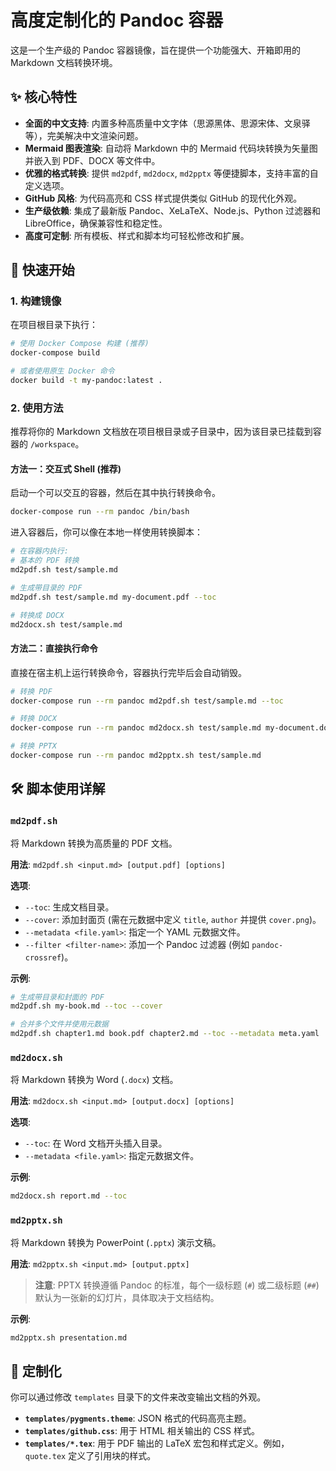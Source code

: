 # 高度定制化的 Pandoc 容器

这是一个生产级的 Pandoc 容器镜像，旨在提供一个功能强大、开箱即用的 Markdown 文档转换环境。

## ✨ 核心特性

- **全面的中文支持**: 内置多种高质量中文字体（思源黑体、思源宋体、文泉驿等），完美解决中文渲染问题。
- **Mermaid 图表渲染**: 自动将 Markdown 中的 Mermaid 代码块转换为矢量图并嵌入到 PDF、DOCX 等文件中。
- **优雅的格式转换**: 提供 `md2pdf`, `md2docx`, `md2pptx` 等便捷脚本，支持丰富的自定义选项。
- **GitHub 风格**: 为代码高亮和 CSS 样式提供类似 GitHub 的现代化外观。
- **生产级依赖**: 集成了最新版 Pandoc、XeLaTeX、Node.js、Python 过滤器和 LibreOffice，确保兼容性和稳定性。
- **高度可定制**: 所有模板、样式和脚本均可轻松修改和扩展。

## 🚀 快速开始

### 1. 构建镜像

在项目根目录下执行：

```bash
# 使用 Docker Compose 构建 (推荐)
docker-compose build

# 或者使用原生 Docker 命令
docker build -t my-pandoc:latest .
```

### 2\. 使用方法

推荐将你的 Markdown 文档放在项目根目录或子目录中，因为该目录已挂载到容器的 `/workspace`。

#### 方法一：交互式 Shell (推荐)

启动一个可以交互的容器，然后在其中执行转换命令。

```bash
docker-compose run --rm pandoc /bin/bash
```

进入容器后，你可以像在本地一样使用转换脚本：

```bash
# 在容器内执行:
# 基本的 PDF 转换
md2pdf.sh test/sample.md

# 生成带目录的 PDF
md2pdf.sh test/sample.md my-document.pdf --toc

# 转换成 DOCX
md2docx.sh test/sample.md
```

#### 方法二：直接执行命令

直接在宿主机上运行转换命令，容器执行完毕后会自动销毁。

```bash
# 转换 PDF
docker-compose run --rm pandoc md2pdf.sh test/sample.md --toc

# 转换 DOCX
docker-compose run --rm pandoc md2docx.sh test/sample.md my-document.docx

# 转换 PPTX
docker-compose run --rm pandoc md2pptx.sh test/sample.md
```

## 🛠️ 脚本使用详解

### `md2pdf.sh`

将 Markdown 转换为高质量的 PDF 文档。

**用法**: `md2pdf.sh <input.md> [output.pdf] [options]`

**选项**:

  - `--toc`: 生成文档目录。
  - `--cover`: 添加封面页 (需在元数据中定义 `title`, `author` 并提供 `cover.png`)。
  - `--metadata <file.yaml>`: 指定一个 YAML 元数据文件。
  - `--filter <filter-name>`: 添加一个 Pandoc 过滤器 (例如 `pandoc-crossref`)。

**示例**:

```bash
# 生成带目录和封面的 PDF
md2pdf.sh my-book.md --toc --cover

# 合并多个文件并使用元数据
md2pdf.sh chapter1.md book.pdf chapter2.md --toc --metadata meta.yaml
```

### `md2docx.sh`

将 Markdown 转换为 Word (`.docx`) 文档。

**用法**: `md2docx.sh <input.md> [output.docx] [options]`

**选项**:

  - `--toc`: 在 Word 文档开头插入目录。
  - `--metadata <file.yaml>`: 指定元数据文件。

**示例**:

```bash
md2docx.sh report.md --toc
```

### `md2pptx.sh`

将 Markdown 转换为 PowerPoint (`.pptx`) 演示文稿。

**用法**: `md2pptx.sh <input.md> [output.pptx]`

> **注意**: PPTX 转换遵循 Pandoc 的标准，每个一级标题 (`#`) 或二级标题 (`##`) 默认为一张新的幻灯片，具体取决于文档结构。

**示例**:

```bash
md2pptx.sh presentation.md
```

## 🎨 定制化

你可以通过修改 `templates` 目录下的文件来改变输出文档的外观。

  - **`templates/pygments.theme`**: JSON 格式的代码高亮主题。
  - **`templates/github.css`**: 用于 HTML 相关输出的 CSS 样式。
  - **`templates/*.tex`**: 用于 PDF 输出的 LaTeX 宏包和样式定义。例如，`quote.tex` 定义了引用块的样式。